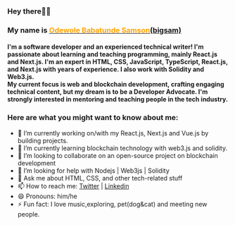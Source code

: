 ### Hey there👋🏾
<h3> My name is <a href="https://x.com/big_sam29"><span style="color: orange;"> Odewole Babatunde Samson</span>(bigsam)</a></h3>

<h4>
I'm a software developer and an experienced technical writer! I'm passionate about learning and teaching programming, mainly React.js and Next.js. I'm an expert in HTML, CSS, JavaScript, TypeScript, React.js, and Next.js with years of experience. I also work with Solidity and Web3.js.<br> My current focus is web and blockchain development, crafting engaging technical content, but my dream is to be a Developer Advocate.  I'm strongly interested in mentoring and teaching people in the tech industry.
</h4>

<h3>
Here are what you might want to know about me:
</h3>

- 🔭 I’m currently working on/with my React.js, Next.js and Vue.js by building projects.
- 🌱 I’m currently learning blockchain technology with web3.js and solidity.
- 👯 I’m looking to collaborate on an open-source project on blockchain development
- 🤔 I’m looking for help with Nodejs | Web3js | Solidity
- 💬 Ask me about HTML, CSS, and other tech-related stuff
- 📫 How to reach me: <a href="http://twitter.com/big_sam29">Twitter</a> | <a href="https://www.linkedin.com/in/babatunde-samson">Linkedin</a> 
- 😄 Pronouns: him/he
- ⚡ Fun fact: I love music,exploring, pet(dog&cat) and meeting new people.

